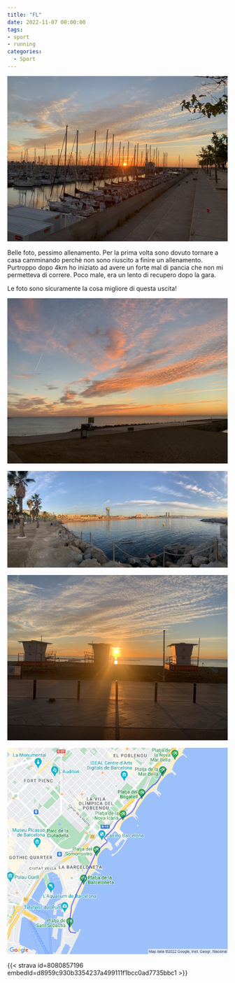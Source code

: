 ```yaml
---
title: "FL"
date: 2022-11-07 00:00:00
tags:
- sport
- running
categories:
  - Sport
---
```


![](images/IMG_0613.jpg)

Belle foto, pessimo allenamento. Per la prima volta sono dovuto tornare a casa camminando perchè non sono riuscito a finire un allenamento. Purtroppo dopo 4km ho iniziato ad avere un forte mal di pancia che non mi permetteva di correre. Poco male, era un lento di recupero dopo la gara.

Le foto sono sicuramente la cosa migliore di questa uscita!

![](images/IMG_0612.jpg)

![](images/IMG_0616.jpg)

![](images/IMG_0614.jpg)

![](images/20221107-activity-map.png)

{{< strava id=8080857196 embedId=d8959c930b3354237a499111f1bcc0ad7735bbc1 >}}
